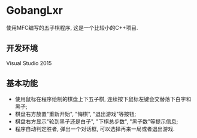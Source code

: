 # GobangLxr
使用MFC编写的五子棋程序, 这是一个比较小的C++项目.
## 开发环境
Visual Studio 2015
## 基本功能
- 使用鼠标在程序绘制的棋盘上下五子棋, 连续按下鼠标左键会交替落下白字和黑子; 
- 棋盘右方放置"重新开始", "悔棋", "退出游戏"等按钮;
- 棋盘右方显示"轮到黑子还是白子", "下棋总步数", "黑子数"等提示信息;
- 程序自动判定胜者, 弹出一个对话框, 可以选择再来一局或者退出游戏.
